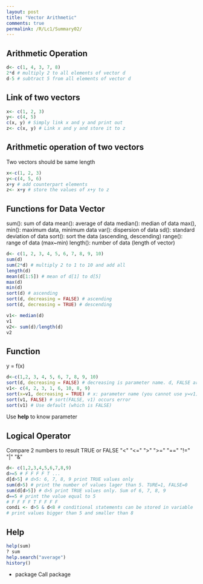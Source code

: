 ```yaml
---
layout: post
title: "Vector Arithmetic"
comments: true
permalink: /R/Lc1/Summary02/
---
```

## Arithmetic Operation
```r
d<- c(1, 4, 3, 7, 8)
2*d # multiply 2 to all elements of vector d
d-5 # subtract 5 from all elements of vector d
```
## Link of two vectors
```r
x<- c(1, 2, 3)
y<- c(4, 5)
c(x, y) # Simply link x and y and print out
z<- c(x, y) # Link x and y and store it to z
```
## Arithmetic operation of two vectors
Two vectors should be same length
```r
x<-c(1, 2, 3)
y<-c(4, 5, 6)
x+y # add counterpart elements
z<- x+y # store the values of x+y to z
```
## Functions for Data Vector
sum(): sum of data
mean(): average of data
median(): median of data
max(), min(): maximum data, minimum data
var(): dispersion of data
sd(): standard deviation of data
sort(): sort the data (ascending, descending)
range(): range of data (max~min)
length(): number of data (length of vector)
```r
d<- c(1, 2, 3, 4, 5, 6, 7, 8, 9, 10)
sum(d)
sum(2*d) # multiply 2 to 1 to 10 and add all
length(d)
mean(d[1:5]) # mean of d[1] to d[5]
max(d)
min(d)
sort(d) # ascending
sort(d, decreasing = FALSE) # ascending
sort(d, decreasing = TRUE) # descending

v1<- median(d)
v1
v2<- sum(d)/length(d)
v2
```
## Function
y = f(x)
```r
d<-c(1,2, 3, 4, 5, 6, 7, 8, 9, 10)
sort(d, decreasing = FALSE) # decreasing is parameter name. d, FALSE are parameter values. parameters are divided by comma (,)
v1<- c(4, 2, 3, 1, 6, 10, 8, 9)
sort(x=v1, decreasing = TRUE) # x: parameter name (you cannot use y=v1). decreasing: 2nd parameter name (non-increasing, increasing = TRUE is wrong). Parameter names are given
sort(v1, FALSE) # sort(FALSE, v1) occurs error
sort(v1) # Use default (which is FALSE)
```
Use **help** to know parameter
## Logical Operator
Compare 2 numbers to result TRUE or FALSE
"<" "<=" ">" ">=" "==" "!=" "|" "&"
```r
d<- c(1,2,3,4,5,6,7,8,9)
d>=5 # F F F F T ...
d[d>5] # d>5: 6, 7, 8, 9 print TRUE values only  
sum(d>5) # print the number of values lager than 5. TURE=1, FALSE=0
sum(d[d>5]) # d>5 print TRUE values only. Sum of 6, 7, 8, 9
d==5 # print the value equal to 5
# F F F F T F F F F
condi <- d>5 & d<8 # conditional statements can be stored in variable
# print values bigger than 5 and smaller than 8
```
## Help
```r 
help(sum)
? sum
help.search("average")
history()
```
* package
Call package
